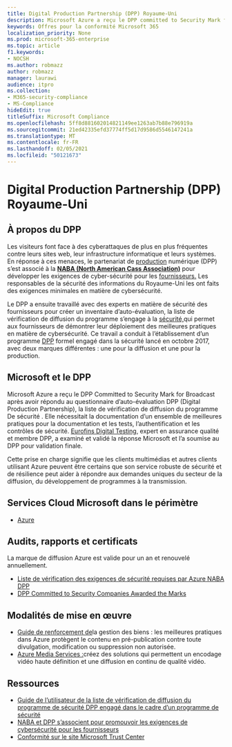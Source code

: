 ```yaml
---
title: Digital Production Partnership (DPP) Royaume-Uni
description: Microsoft Azure a reçu le DPP committed to Security Mark for Broadcast.
keywords: Offres pour la conformité Microsoft 365
localization_priority: None
ms.prod: microsoft-365-enterprise
ms.topic: article
f1.keywords:
- NOCSH
ms.author: robmazz
author: robmazz
manager: laurawi
audience: itpro
ms.collection:
- M365-security-compliance
- MS-Compliance
hideEdit: true
titleSuffix: Microsoft Compliance
ms.openlocfilehash: 5ff8d881602014821149ee1263ab7b88e796919a
ms.sourcegitcommit: 21ed42335efd37774ff5d17d9586d5546147241a
ms.translationtype: MT
ms.contentlocale: fr-FR
ms.lasthandoff: 02/05/2021
ms.locfileid: "50121673"
---
```

# <a name="digital-production-partnership-dpp-united-kingdom"></a>Digital Production Partnership (DPP) Royaume-Uni

## <a name="about-the-dpp"></a>À propos du DPP

Les visiteurs font face à des cyberattaques de plus en plus fréquentes contre leurs sites web, leur infrastructure informatique et leurs systèmes. En réponse à ces menaces, le partenariat de [production](https://www.thedpp.com/) numérique (DPP) s’est associé à la [**NABA (North American Cass Association)**](https://nabanet.com/) pour développer les exigences de cyber-sécurité pour les [fournisseurs.](https://nabanet.com/wp-content/uploads/2017/08/NABA_DPP_CyberSecurity_Requirements_3.pdf) Les responsables de la sécurité des informations du Royaume-Uni les ont faits des exigences minimales en matière de cybersécurité.  
  
Le DPP a ensuite travaillé avec des experts en matière de sécurité des fournisseurs pour créer un inventaire d’auto-évaluation, la liste de vérification de diffusion du programme s’engage à la [sécurité,](https://dpp-assets.s3.amazonaws.com/wp-content/uploads/2017/10/CTS_BroadcastChecklist.xlsx)qui permet aux fournisseurs de démontrer leur déploiement des meilleures pratiques en matière de cybersécurité. Ce travail a conduit à l’établissement d’un programme [DPP](https://www.thedpp.com/tech/security/committed-to-security/) formel engagé dans la sécurité lancé en octobre 2017, avec deux marques différentes : une pour la diffusion et une pour la production.

## <a name="microsoft-and-the-dpp"></a>Microsoft et le DPP

Microsoft Azure a reçu le DPP Committed to Security Mark for Broadcast après avoir répondu au questionnaire d’auto-évaluation DPP (Digital Production Partnership), la liste de vérification de diffusion du programme De sécurité . Elle nécessitait la documentation d’un ensemble de meilleures pratiques pour la documentation et les tests, l’authentification et les contrôles de sécurité. [Eurofins Digital Testing](https://www.eurofins-digitaltesting.com/), expert en assurance qualité et membre DPP, a examiné et validé la réponse Microsoft et l’a soumise au DPP pour validation finale.  
  
Cette prise en charge signifie que les clients multimédias et autres clients utilisant Azure peuvent être certains que son service robuste de sécurité et de résilience peut aider à répondre aux demandes uniques du secteur de la diffusion, du développement de programmes à la transmission.

## <a name="microsoft-in-scope-cloud-services"></a>Services Cloud Microsoft dans le périmètre

- [Azure](https://aka.ms/AzureCompliance)

## <a name="audits-reports-and-certificates"></a>Audits, rapports et certificats

La marque de diffusion Azure est valide pour un an et renouvelé annuellement.

- [Liste de vérification des exigences de sécurité requises par Azure NABA DPP](https://aka.ms/Azure-CTS-Broadcast-Checklist)
- [DPP Committed to Security Companies Awarded the Marks](https://aka.ms/Azure-Asset-Mgmt)

## <a name="how-to-implement"></a>Modalités de mise en œuvre

- [Guide de renforcement de](https://aka.ms/Azure-Asset-Mgmt)la gestion des biens : les meilleures pratiques dans Azure protègent le contenu en pré-publication contre toute divulgation, modification ou suppression non autorisée.
- [Azure Media Services :](/azure/media-services/)créez des solutions qui permettent un encodage vidéo haute définition et une diffusion en continu de qualité vidéo.

## <a name="resources"></a>Ressources

- [Guide de l’utilisateur de la liste de vérification de diffusion du programme de sécurité DPP engagé dans le cadre d’un programme de sécurité](https://dpp-assets.s3.amazonaws.com/wp-content/uploads/2017/10/CTS_BroadcastChecklistUserGuide.pdf)
- [NABA et DPP s’associent pour promouvoir les exigences de cybersécurité pour les fournisseurs](https://nabanet.com/wp-content/uploads/2017/08/NABAcaster-Issue_26.pdf)
- [Conformité sur le site Microsoft Trust Center](https://www.microsoft.com/trust-center/compliance/compliance-overview)
